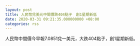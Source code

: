 ```yaml
---
layout: post
title: 人民幣兌美元中間價跌404點子　創1星期新低
date: 2020-03-31 09:21:35.000000000 +08:00
categories: rss
---
```


人民幣中間價今早報7.0851兌一美元，大跌404點子，創1星期新低。
